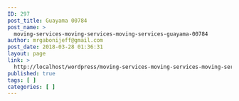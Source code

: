 ```yaml
---
ID: 297
post_title: Guayama 00784
post_name: >
  moving-services-moving-services-moving-services-guayama-00784
author: mrgabonijeff@gmail.com
post_date: 2018-03-28 01:36:31
layout: page
link: >
  http://localhost/wordpress/moving-services-moving-services-moving-services-guayama-00784/
published: true
tags: [ ]
categories: [ ]
---
```

